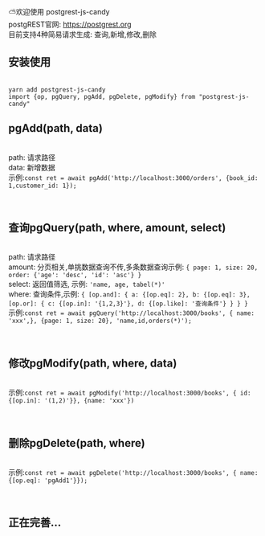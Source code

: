 ⛅欢迎使用 postgrest-js-candy
<br>postgREST官网: https://postgrest.org
<br>目前支持4种简易请求生成: 查询,新增,修改,删除
<br><h2>安装使用</h2>
<br>`yarn add postgrest-js-candy`
<br>`import {op, pgQuery, pgAdd, pgDelete, pgModify} from "postgrest-js-candy"`
<br><h2>pgAdd(path, data)</h2>
<br>path: 请求路径
<br>data: 新增数据
<br>示例:`const ret = await pgAdd('http://localhost:3000/orders', {book_id: 1,customer_id: 1});`

<br><h2>查询pgQuery(path, where, amount, select)</h2>
<br>path: 请求路径
<br>amount: 分页相关,单挑数据查询不传,多条数据查询示例: `{
page: 1,
size: 20,
order: {'age': 'desc', 'id': 'asc'}
}`
<br>select: 返回值筛选, 示例: `'name, age, tabel(*)'`
<br>where: 查询条件,示例: `{
                            [op.and]: {
                                a: {[op.eq]: 2},
                                b: {[op.eq]: 3},
                                [op.or]: {
                                    c: {[op.in]: '{1,2,3}'},
                                    d: {[op.like]: '查询条件'}
                                }
                            }
                        }`
<br>示例:`const ret = await pgQuery('http://localhost:3000/books', { name: 'xxx',}, {page: 1, size: 20}, 'name,id,orders(*)');`

<br><h2>修改pgModify(path, where, data)</h2>
<br>示例:`const ret = await pgModify('http://localhost:3000/books', { id: {[op.in]: '(1,2)'}}, {name: 'xxx'})`

<br><h2>删除pgDelete(path, where)</h2>
<br>示例:`const ret = await pgDelete('http://localhost:3000/books', { name: {[op.eq]: 'pgAdd1'}});`

<br><h2>正在完善...</h2>

